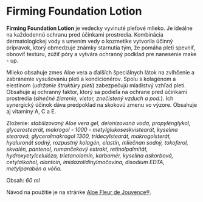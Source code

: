 Firming Foundation Lotion
=========================

**Firming Foundation Lotion** je vedecky vyvinuté pleťové mlieko. Je ideálne na
každodennú ochranu pred účinkami prostredia. Kombinácia dermatologickej vody s
umením vedy o kozmetike vytvorila účinný prípravok, ktorý obmedzuje známky
starnutia tým, že pomáha pleti spevniť, obnoviť textúru, zúžiť póry a vytvára
ochranný podklad pre nanesenie make - up.

Mlieko obsahuje zmes Aloe vera a ďalších špeciálnych látok na zvlhčenie a
zabránenie vysušovaniu pleti a kondicionérov. Spolu s kolagénom a elestínom
(*udržanie štruktúry pleti*) zabezpečujú mladistvý vzhľad pleti. Obsahuje aj
ochranný faktor, ktorý sa podieľa na ochrane pred účinkami prostredia (*slnečné
žiarenie, vietor, znečistený vzduch a pod.*). Ich synergický účinok dáva
predpoklad na skokovú zmenu vo výzore. Obsahuje aj vitaminy A, C a E.

Zloženie: *stabilizovaný Aloe vera gel, deionizovaná voda, propylénglykol,
glycerostearát, makrogol - 1000 - metylglukoseskvistearát, kyselina stearová,
glycerolmakrogol 1300, tridecylstearát, makrogolsterát, hyaluronát sodný,
rozpustný kolagén, elastín, mliečnan sodný, tokoferol, skvalén, pantenol,
rumančekový extrakt, retinolpalmitát, hydroxyetylcelulóza, trietanolamín,
karbomér, kyselina askorbová, cetylalkohol, alantoin, imidazolidinylmočovina,
disodium EDTA, metylparabén a vôňa.*

Obsah: *60 ml*

Návod na použitie je na stránke [Aloe Fleur de
Jouvence®](/sip/#p/aloe-fleur-de-juouvence).

